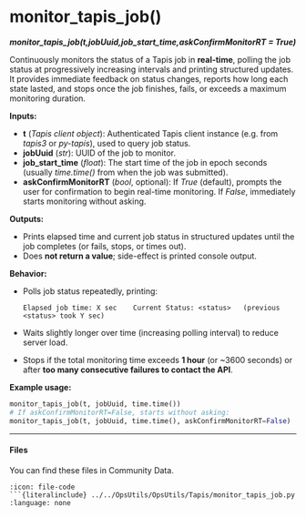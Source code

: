 # monitor_tapis_job()
***monitor_tapis_job(t,jobUuid,job_start_time,askConfirmMonitorRT = True)***

Continuously monitors the status of a Tapis job in **real-time**, polling the job status at progressively increasing intervals and printing structured updates.
It provides immediate feedback on status changes, reports how long each state lasted, and stops once the job finishes, fails, or exceeds a maximum monitoring duration.

**Inputs:**

* **t** (*Tapis client object*):
  Authenticated Tapis client instance (e.g. from *tapis3* or *py-tapis*), used to query job status.
* **jobUuid** (*str*):
  UUID of the job to monitor.
* **job_start_time** (*float*):
  The start time of the job in epoch seconds (usually *time.time()* from when the job was submitted).
* **askConfirmMonitorRT** (*bool*, optional):
  If *True* (default), prompts the user for confirmation to begin real-time monitoring.
  If *False*, immediately starts monitoring without asking.

**Outputs:**

* Prints elapsed time and current job status in structured updates until the job completes (or fails, stops, or times out).
* Does **not return a value**; side-effect is printed console output.

**Behavior:**

* Polls job status repeatedly, printing:

  ```
  Elapsed job time: X sec    Current Status: <status>   (previous <status> took Y sec)
  ```
* Waits slightly longer over time (increasing polling interval) to reduce server load.
* Stops if the total monitoring time exceeds **1 hour** (or \~3600 seconds) or after **too many consecutive failures to contact the API**.

**Example usage:**

```python
monitor_tapis_job(t, jobUuid, time.time())
# If askConfirmMonitorRT=False, starts without asking:
monitor_tapis_job(t, jobUuid, time.time(), askConfirmMonitorRT=False)
```

---

#### Files
You can find these files in Community Data.

```{dropdown} monitor_tapis_job.py
:icon: file-code
```{literalinclude} ../../OpsUtils/OpsUtils/Tapis/monitor_tapis_job.py
:language: none
```

